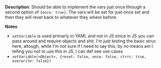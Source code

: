 __Description__: Should be able to implement the vars just once through a second option of `{once: true}`. The vars will be set for just once set and then they will revet back to whatever they where before.


__Notes__

+ `setVariable` is used primarly in YAML and not in JS since in JS you can pass around and require objects and shit. I'm just testing the basic struc here, altough, while I'm not sure if I need to say this, by no means am I telling you not to use this in JS, I can def see use cases
+ `setVariable(<Object>, {reset: false, once: false, ctrrc: true, overwrite: false})`